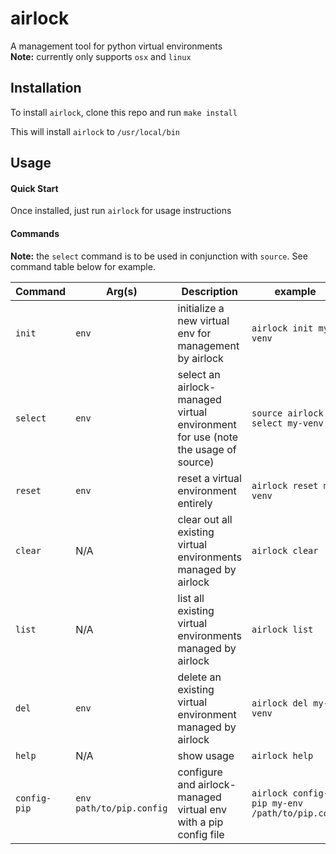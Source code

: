 # airlock
A management tool for python virtual environments  
__Note:__ currently only supports `osx` and `linux`

## Installation
To install `airlock`, clone this repo and run `make install`

This will install `airlock` to `/usr/local/bin`

## Usage
#### Quick Start
Once installed, just run `airlock` for usage instructions

#### Commands

__Note:__ the `select` command is to be used in conjunction with `source`. See command table below for example.

| Command | Arg(s) | Description | example |
| ------- | ------ | ----------- | ------- |
|  `init` | `env`  | initialize a new virtual env for management by airlock | `airlock init my-venv` |
| `select`| `env`  | select an airlock-managed virtual environment for use (note the usage of source) | `source airlock select my-venv` |
| `reset` | `env` | reset a virtual environment entirely | `airlock reset my-venv` |
| `clear` | N/A   | clear out all existing virtual environments managed by airlock | `airlock clear` |
| `list`  | N/A   | list all existing virtual environments managed by airlock | `airlock list` |
| `del`   | `env` | delete an existing virtual environment managed by airlock | `airlock del my-venv` |
| `help`  | N/A   | show usage | `airlock help` |
| `config-pip` | `env` `path/to/pip.config` | configure and airlock-managed virtual env with a pip config file | `airlock config-pip my-env /path/to/pip.conf` |

